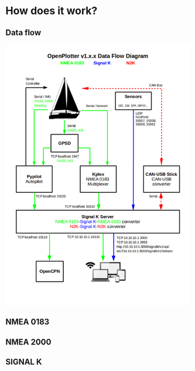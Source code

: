 # How does it work?

## Data flow

![](.gitbook/assets/nav_data3.png)

## NMEA 0183

## NMEA 2000

## SIGNAL K




